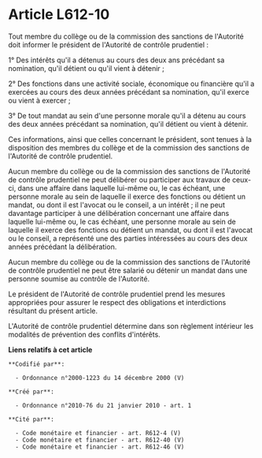 # Article L612-10

Tout membre du collège ou de la commission des sanctions de l'Autorité doit informer le président de l'Autorité de contrôle
prudentiel : 

1° Des intérêts qu'il a détenus au cours des deux ans précédant sa nomination, qu'il détient ou qu'il vient à détenir ; 

2° Des fonctions dans une activité sociale, économique ou financière qu'il a exercées au cours des deux années précédant sa
nomination, qu'il exerce ou vient à exercer ; 

3° De tout mandat au sein d'une personne morale qu'il a détenu au cours des deux années précédant sa nomination, qu'il
détient ou vient à détenir. 

Ces informations, ainsi que celles concernant le président, sont tenues à la disposition des membres du collège et de la
commission des sanctions de l'Autorité de contrôle prudentiel. 

Aucun membre du collège ou de la commission des sanctions de l'Autorité de contrôle prudentiel ne peut délibérer ou
participer aux travaux de ceux-ci, dans une affaire dans laquelle lui-même ou, le cas échéant, une personne morale au sein de
laquelle il exerce des fonctions ou détient un mandat, ou dont il est l'avocat ou le conseil, a un intérêt ; il ne peut
davantage participer à une délibération concernant une affaire dans laquelle lui-même ou, le cas échéant, une personne morale
au sein de laquelle il exerce des fonctions ou détient un mandat, ou dont il est l'avocat ou le conseil, a représenté une des
parties intéressées au cours des deux années précédant la délibération. 

Aucun membre du collège ou de la commission des sanctions de l'Autorité de contrôle prudentiel ne peut être salarié ou
détenir un mandat dans une personne soumise au contrôle de l'Autorité. 

Le président de l'Autorité de contrôle prudentiel prend les mesures appropriées pour assurer le respect des obligations et
interdictions résultant du présent article. 

L'Autorité de contrôle prudentiel détermine dans son règlement intérieur les modalités de prévention des conflits d'intérêts.

**Liens relatifs à cet article**

	**Codifié par**:

	  - Ordonnance n°2000-1223 du 14 décembre 2000 (V)

	**Créé par**:

	  - Ordonnance n°2010-76 du 21 janvier 2010 - art. 1

	**Cité par**:

	  - Code monétaire et financier - art. R612-4 (V)
	  - Code monétaire et financier - art. R612-40 (V)
	  - Code monétaire et financier - art. R612-46 (V)
